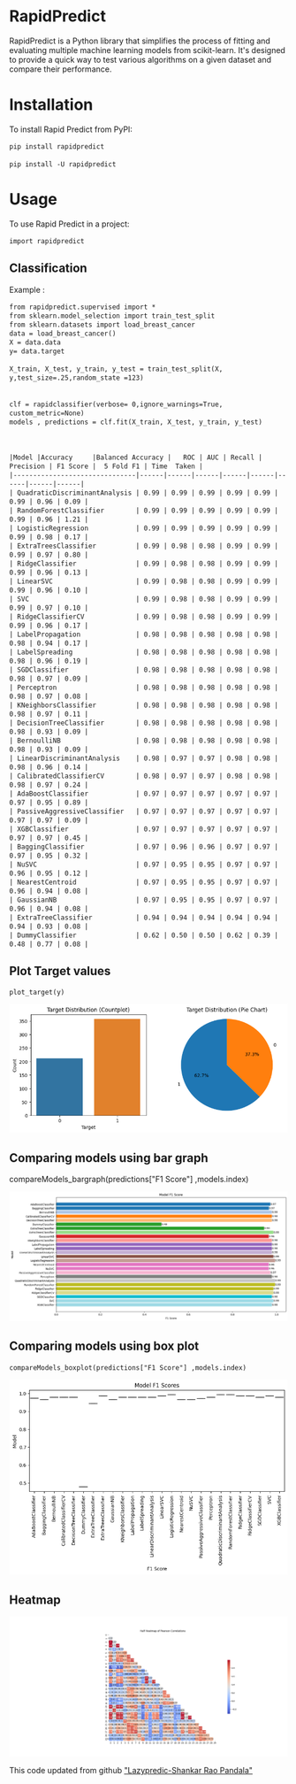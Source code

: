 # RapidPredict
RapidPredict is a Python library that simplifies the process of fitting and evaluating multiple machine learning models from scikit-learn. It's designed to provide a quick way to test various algorithms on a given dataset and compare their performance. 


# Installation

To install Rapid Predict from PyPI:

    pip install rapidpredict

    pip install -U rapidpredict


    

# Usage

To use Rapid Predict in a project:

    import rapidpredict



## Classification

Example :

    from rapidpredict.supervised import *
    from sklearn.model_selection import train_test_split
    from sklearn.datasets import load_breast_cancer
    data = load_breast_cancer()
    X = data.data
    y= data.target

    X_train, X_test, y_train, y_test = train_test_split(X, y,test_size=.25,random_state =123)


    clf = rapidclassifier(verbose= 0,ignore_warnings=True, custom_metric=None)
    models , predictions = clf.fit(X_train, X_test, y_train, y_test)



    |Model |Accuracy	 |Balanced Accuracy |	ROC | AUC |	Recall |	Precision | F1 Score |	5 Fold F1 |	Time  Taken |
    |-------------------------------|------|------|------|------|------|------|------|------|
    | QuadraticDiscriminantAnalysis | 0.99 | 0.99 | 0.99 | 0.99 | 0.99 | 0.99 | 0.96 | 0.09 |
    | RandomForestClassifier        | 0.99 | 0.99 | 0.99 | 0.99 | 0.99 | 0.99 | 0.96 | 1.21 |
    | LogisticRegression            | 0.99 | 0.99 | 0.99 | 0.99 | 0.99 | 0.99 | 0.98 | 0.17 |
    | ExtraTreesClassifier          | 0.99 | 0.98 | 0.98 | 0.99 | 0.99 | 0.99 | 0.97 | 0.80 |
    | RidgeClassifier               | 0.99 | 0.98 | 0.98 | 0.99 | 0.99 | 0.99 | 0.96 | 0.13 |
    | LinearSVC                     | 0.99 | 0.98 | 0.98 | 0.99 | 0.99 | 0.99 | 0.96 | 0.10 |
    | SVC                           | 0.99 | 0.98 | 0.98 | 0.99 | 0.99 | 0.99 | 0.97 | 0.10 |
    | RidgeClassifierCV             | 0.99 | 0.98 | 0.98 | 0.99 | 0.99 | 0.99 | 0.96 | 0.17 |
    | LabelPropagation              | 0.98 | 0.98 | 0.98 | 0.98 | 0.98 | 0.98 | 0.94 | 0.17 |
    | LabelSpreading                | 0.98 | 0.98 | 0.98 | 0.98 | 0.98 | 0.98 | 0.96 | 0.19 |
    | SGDClassifier                 | 0.98 | 0.98 | 0.98 | 0.98 | 0.98 | 0.98 | 0.97 | 0.09 |
    | Perceptron                    | 0.98 | 0.98 | 0.98 | 0.98 | 0.98 | 0.98 | 0.97 | 0.08 |
    | KNeighborsClassifier          | 0.98 | 0.98 | 0.98 | 0.98 | 0.98 | 0.98 | 0.97 | 0.11 |
    | DecisionTreeClassifier        | 0.98 | 0.98 | 0.98 | 0.98 | 0.98 | 0.98 | 0.93 | 0.09 |
    | BernoulliNB                   | 0.98 | 0.98 | 0.98 | 0.98 | 0.98 | 0.98 | 0.93 | 0.09 |
    | LinearDiscriminantAnalysis    | 0.98 | 0.97 | 0.97 | 0.98 | 0.98 | 0.98 | 0.96 | 0.14 |
    | CalibratedClassifierCV        | 0.98 | 0.97 | 0.97 | 0.98 | 0.98 | 0.98 | 0.97 | 0.24 |
    | AdaBoostClassifier            | 0.97 | 0.97 | 0.97 | 0.97 | 0.97 | 0.97 | 0.95 | 0.89 |
    | PassiveAggressiveClassifier   | 0.97 | 0.97 | 0.97 | 0.97 | 0.97 | 0.97 | 0.97 | 0.09 |
    | XGBClassifier                 | 0.97 | 0.97 | 0.97 | 0.97 | 0.97 | 0.97 | 0.97 | 0.45 |
    | BaggingClassifier             | 0.97 | 0.96 | 0.96 | 0.97 | 0.97 | 0.97 | 0.95 | 0.32 |
    | NuSVC                         | 0.97 | 0.95 | 0.95 | 0.97 | 0.97 | 0.96 | 0.95 | 0.12 |
    | NearestCentroid               | 0.97 | 0.95 | 0.95 | 0.97 | 0.97 | 0.96 | 0.94 | 0.08 |
    | GaussianNB                    | 0.97 | 0.95 | 0.95 | 0.97 | 0.97 | 0.96 | 0.94 | 0.08 |
    | ExtraTreeClassifier           | 0.94 | 0.94 | 0.94 | 0.94 | 0.94 | 0.94 | 0.93 | 0.08 |
    | DummyClassifier               | 0.62 | 0.50 | 0.50 | 0.62 | 0.39 | 0.48 | 0.77 | 0.08 |



## Plot Target values

    plot_target(y)

![plot target](https://raw.githubusercontent.com/syntheticdataset/rapidpredict/main/image/plot_target.png)



## Comparing models using bar graph
 
  compareModels_bargraph(predictions["F1 Score"] ,models.index)
 

![Comparing models using bar graph](https://raw.githubusercontent.com/syntheticdataset/rapidpredict/main/image/compareModels_bargraph.png)  


## Comparing models using box plot
 
    compareModels_boxplot(predictions["F1 Score"] ,models.index)


![Comparing models using box plot](https://raw.githubusercontent.com/syntheticdataset/rapidpredict/main/image/compareModels_boxplot.png)


## Heatmap

![heatmap Half Heatmap of Pearson Correlations](https://raw.githubusercontent.com/syntheticdataset/rapidpredict/main/image/heatmap.png)    



This code updated from github  ["Lazypredic-Shankar Rao Pandala"](https://github.com/shankarpandala/lazypredict) 
